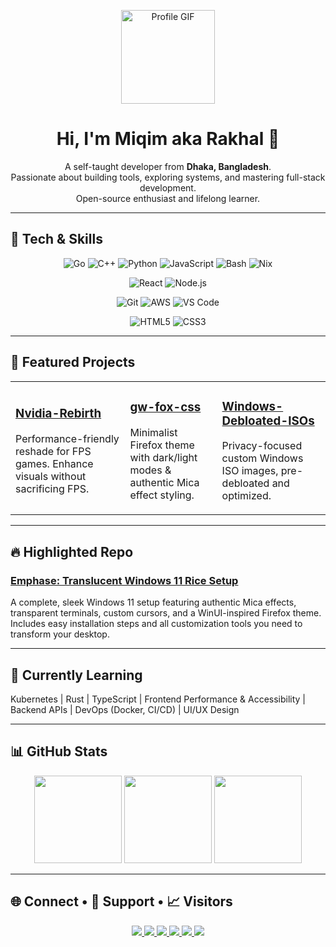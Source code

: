 <p align="center">
  <img src="https://media.tenor.com/TwIB_JbZ6WcAAAAd/cat-vibe.gif" width="150" alt="Profile GIF" />
</p>

<h1 align="center">Hi, I'm <strong>Miqim aka Rakhal</strong> 👋</h1>

<p align="center">
  A self-taught developer from <strong>Dhaka, Bangladesh</strong>.<br />
  Passionate about building tools, exploring systems, and mastering full-stack development.<br />
  Open-source enthusiast and lifelong learner.
</p>

---

## 🚀 Tech & Skills  

<p align="center">
  <img alt="Go" src="https://img.shields.io/badge/Go-00ADD8?style=flat&logo=go&logoColor=white" />
  <img alt="C++" src="https://img.shields.io/badge/C++-00599C?style=flat&logo=c%2B%2B&logoColor=white" />
  <img alt="Python" src="https://img.shields.io/badge/Python-3776AB?style=flat&logo=python&logoColor=white" />
  <img alt="JavaScript" src="https://img.shields.io/badge/JavaScript-F7DF1E?style=flat&logo=javascript&logoColor=black" />
  <img alt="Bash" src="https://img.shields.io/badge/Bash-121011?style=flat&logo=gnubash&logoColor=white" />
  <img alt="Nix" src="https://img.shields.io/badge/Nix-5277C3?style=flat&logo=nixos&logoColor=white" />
</p>

<p align="center">
  <img alt="React" src="https://img.shields.io/badge/React-20232A?style=flat&logo=react&logoColor=61DAFB" />
  <img alt="Node.js" src="https://img.shields.io/badge/Node.js-339933?style=flat&logo=node.js&logoColor=white" />
</p>

<p align="center">
  <img alt="Git" src="https://img.shields.io/badge/Git-F05032?style=flat&logo=git&logoColor=white" />
  <img alt="AWS" src="https://img.shields.io/badge/AWS-232F3E?style=flat&logo=amazon-aws&logoColor=white" />
  <img alt="VS Code" src="https://img.shields.io/badge/VS%20Code-007ACC?style=flat&logo=visual-studio-code&logoColor=white" />
</p>

<p align="center">
  <img alt="HTML5" src="https://img.shields.io/badge/HTML5-E34F26?style=flat&logo=html5&logoColor=white" />
  <img alt="CSS3" src="https://img.shields.io/badge/CSS3-1572B6?style=flat&logo=css3&logoColor=white" />
</p>

---

## 🌟 Featured Projects

<table>
  <tr>
    <td>
      <h3><a href="https://github.com/rakhalfps/Nvidia-Rebirth">Nvidia-Rebirth</a></h3>
      <p>Performance-friendly reshade for FPS games. Enhance visuals without sacrificing FPS.</p>
    </td>
    <td>
      <h3><a href="https://github.com/rakhalfps/gwfox-css">gw-fox-css</a></h3>
      <p>Minimalist Firefox theme with dark/light modes & authentic Mica effect styling.</p>
    </td>
    <td>
      <h3><a href="https://github.com/rakhalfps/Windows-Debloated-ISOs">Windows-Debloated-ISOs</a></h3>
      <p>Privacy-focused custom Windows ISO images, pre-debloated and optimized.</p>
    </td>
  </tr>
</table>

---

## 🔥 Highlighted Repo

### <a href="https://github.com/rakhalfps/emphase-rice">Emphase: Translucent Windows 11 Rice Setup</a>

A complete, sleek Windows 11 setup featuring authentic Mica effects, transparent terminals, custom cursors, and a WinUI-inspired Firefox theme.  
Includes easy installation steps and all customization tools you need to transform your desktop.

---

## 🧠 Currently Learning

Kubernetes | Rust | TypeScript | Frontend Performance & Accessibility | Backend APIs | DevOps (Docker, CI/CD) | UI/UX Design

---

## 📊 GitHub Stats

<div align="center">
  <img src="https://github-readme-stats.vercel.app/api?username=rakhalfps&show_icons=true&theme=radical&count_private=true&hide_title=true&hide_border=true" height="140" />
  <img src="https://github-readme-stats.vercel.app/api/top-langs/?username=rakhalfps&layout=compact&theme=radical&hide_border=true" height="140" />
  <img src="https://github-readme-streak-stats.herokuapp.com/?user=rakhalfps&theme=radical&hide_border=true" height="140" />
</div>

---

## 🌐 Connect • 💖 Support • 📈 Visitors

<p align="center">
  <a href="https://github.com/rakhalfps" target="_blank" rel="noopener noreferrer">
    <img src="https://img.shields.io/badge/GitHub-%23181717.svg?style=flat&logo=github&logoColor=white" />
  </a>
  <a href="https://twitter.com/habibtahfeez" target="_blank" rel="noopener noreferrer">
    <img src="https://img.shields.io/badge/Twitter-1DA1F2.svg?style=flat&logo=twitter&logoColor=white" />
  </a>
  <a href="https://instagram.com/miqimyeah" target="_blank" rel="noopener noreferrer">
    <img src="https://img.shields.io/badge/Instagram-E4405F.svg?style=flat&logo=instagram&logoColor=white" />
  </a>
  <a href="https://facebook.com/tahfiz.habib" target="_blank" rel="noopener noreferrer">
    <img src="https://img.shields.io/badge/Facebook-1877F2.svg?style=flat&logo=facebook&logoColor=white" />
  </a>
  <a href="https://github.com/sponsors/rakhalfps" target="_blank" rel="noopener noreferrer">
    <img src="https://img.shields.io/badge/Sponsor-GitHub-black?style=flat&logo=github" />
  </a>
  <a href="#">
    <img src="https://visitor-badge.laobi.icu/badge?page_id=rakhalfps.rakhalfps" />
  </a>
</p>
